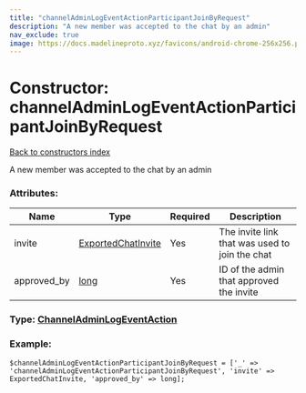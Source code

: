 ```yaml
---
title: "channelAdminLogEventActionParticipantJoinByRequest"
description: "A new member was accepted to the chat by an admin"
nav_exclude: true
image: https://docs.madelineproto.xyz/favicons/android-chrome-256x256.png
---
```

# Constructor: channelAdminLogEventActionParticipantJoinByRequest  
[Back to constructors index](/API_docs/constructors/index.html)



A new member was accepted to the chat by an admin

### Attributes:

| Name     |    Type       | Required | Description |
|----------|---------------|----------|-------------|
|invite|[ExportedChatInvite](/API_docs/types/ExportedChatInvite.html) | Yes|The invite link that was used to join the chat|
|approved\_by|[long](/API_docs/types/long.html) | Yes|ID of the admin that approved the invite|



### Type: [ChannelAdminLogEventAction](/API_docs/types/ChannelAdminLogEventAction.html)


### Example:

```
$channelAdminLogEventActionParticipantJoinByRequest = ['_' => 'channelAdminLogEventActionParticipantJoinByRequest', 'invite' => ExportedChatInvite, 'approved_by' => long];
```  
